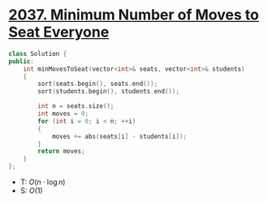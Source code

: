 # [2037\. Minimum Number of Moves to Seat Everyone](https://leetcode.com/problems/minimum-number-of-moves-to-seat-everyone/)

```cpp
class Solution {
public:
    int minMovesToSeat(vector<int>& seats, vector<int>& students)
    {
        sort(seats.begin(), seats.end());
        sort(students.begin(), students.end());

        int n = seats.size();
        int moves = 0;
        for (int i = 0; i < n; ++i)
        {
            moves += abs(seats[i] - students[i]);
        }
        return moves;
    }
};
```

- T: $O(n \cdot \log n)$
- S: $O(1)$
